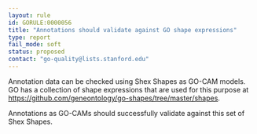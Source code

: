 ```yaml
---
layout: rule
id: GORULE:0000056
title: "Annotations should validate against GO shape expressions"
type: report
fail_mode: soft
status: proposed
contact: "go-quality@lists.stanford.edu"
---
```

Annotation data can be checked using Shex Shapes as GO-CAM models. GO has a collection of shape
expressions that are used for this purpose at https://github.com/geneontology/go-shapes/tree/master/shapes.

Annotations as GO-CAMs should successfully validate against this set of Shex Shapes.
